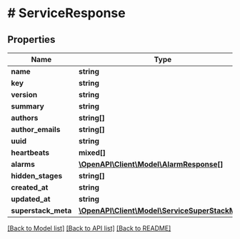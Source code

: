 # # ServiceResponse

## Properties

Name | Type | Description | Notes
------------ | ------------- | ------------- | -------------
**name** | **string** |  |
**key** | **string** |  |
**version** | **string** |  |
**summary** | **string** |  |
**authors** | **string[]** |  |
**author_emails** | **string[]** |  |
**uuid** | **string** |  | [optional]
**heartbeats** | **mixed[]** |  | [optional]
**alarms** | [**\OpenAPI\Client\Model\AlarmResponse[]**](AlarmResponse.md) |  | [optional]
**hidden_stages** | **string[]** |  | [optional]
**created_at** | **string** |  | [optional]
**updated_at** | **string** |  | [optional]
**superstack_meta** | [**\OpenAPI\Client\Model\ServiceSuperStackMeta**](ServiceSuperStackMeta.md) |  | [optional]

[[Back to Model list]](../../README.md#models) [[Back to API list]](../../README.md#endpoints) [[Back to README]](../../README.md)

